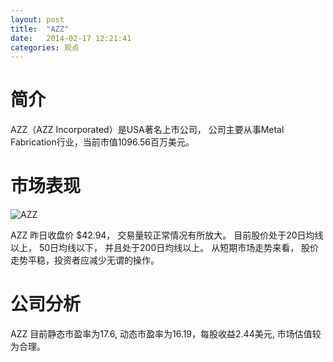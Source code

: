 ```yaml
---
layout: post
title:  "AZZ"
date:   2014-02-17 12:21:41
categories: 观点
---
```


# 简介
AZZ（AZZ Incorporated）是USA著名上市公司，
公司主要从事Metal Fabrication行业，当前市值1096.56百万美元。

# 市场表现

![AZZ](http://finviz.com/chart.ashx?t=AZZ&ty=c&ta=1&p=d&s=l)

AZZ 昨日收盘价 $42.94，
交易量较正常情况有所放大。
目前股价处于20日均线以上，
50日均线以下，
并且处于200日均线以上。
从短期市场走势来看，
股价走势平稳，投资者应减少无谓的操作。

# 公司分析
AZZ 目前静态市盈率为17.6, 动态市盈率为16.19，每股收益2.44美元,
市场估值较为合理。
